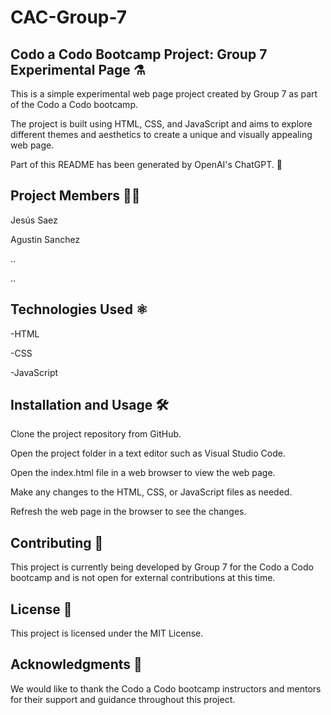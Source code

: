 # CAC-Group-7
## Codo a Codo Bootcamp Project: Group 7 Experimental Page ⚗️
This is a simple experimental web page project created by Group 7 as part of the Codo a Codo bootcamp. 

The project is built using HTML, CSS, and JavaScript and aims to explore different themes and aesthetics to create a unique and visually appealing web page.

Part of this README has been generated by OpenAI's ChatGPT. 🤖

## Project Members 👩‍💻
Jesús Saez

Agustin Sanchez

..

..

## Technologies Used ⚛️
-HTML

-CSS

-JavaScript


## Installation and Usage 🛠️
Clone the project repository from GitHub.

Open the project folder in a text editor such as Visual Studio Code.

Open the index.html file in a web browser to view the web page.

Make any changes to the HTML, CSS, or JavaScript files as needed.

Refresh the web page in the browser to see the changes.


## Contributing 🙅

This project is currently being developed by Group 7 for the Codo a Codo bootcamp and is not open for external contributions at this time.

## License 💼
This project is licensed under the MIT License.

## Acknowledgments 🙌
We would like to thank the Codo a Codo bootcamp instructors and mentors for their support and guidance throughout this project.

